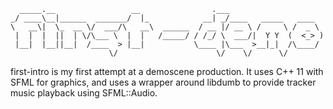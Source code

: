 	  _____.__                 __                .___                     
	_/ ____\__|______  _______/  |_            __| _/____   _____   ____  
	\   __\|  \_  __ \/  ___/\   __\  ______  / __ |/ __ \ /     \ /  _ \ 
	 |  |  |  ||  | \/\___ \  |  |   /_____/ / /_/ \  ___/|  Y Y  (  <_> )
	 |__|  |__||__|  /____  > |__|           \____ |\___  >__|_|  /\____/ 
	                      \/                      \/    \/      \/        

first-intro is my first attempt at a demoscene production. It uses C++ 11 with
SFML for graphics, and uses a wrapper around libdumb to provide tracker music
playback using SFML::Audio.

